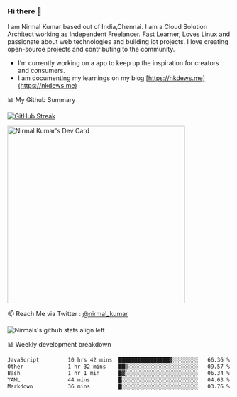 ### Hi there 👋

 I am Nirmal Kumar based out of India,Chennai. I am a Cloud Solution Architect working as Independent Freelancer. Fast Learner, Loves Linux and passionate about web technologies and building iot projects. I love creating open-source projects and contributing to the community.

- I’m currently working on a app to keep up the inspiration for creators and consumers.
- I am documenting my learnings on my blog [https://nkdews.me](https://nkdews.me)


📊 My Github Summary

[![GitHub Streak](https://github-readme-streak-stats.herokuapp.com?user=nk-gears&theme=dark&hide_border=true&date_format=M%20j%5B%2C%20Y%5D)](https://git.io/streak-stats)

<a href="https://app.daily.dev/nirmal_kumar"><img src="https://api.daily.dev/devcards/a16cfcf02d384b16b41de71ce4d1d811.png?r=8ve" width="400" alt="Nirmal Kumar's Dev Card"/></a>

📫 Reach Me via  Twitter : [@nirmal_kumar](https://twitter.com/nirmal_kumar)

![Nirmals's github stats align left](https://github-readme-stats.vercel.app/api?username=nk-gears&show_icons=true)


📊 Weekly development breakdown

<!--START_SECTION:waka-->

```txt
JavaScript         10 hrs 42 mins  ████████████████▓░░░░░░░░   66.36 %
Other              1 hr 32 mins    ██▒░░░░░░░░░░░░░░░░░░░░░░   09.57 %
Bash               1 hr 1 min      █▓░░░░░░░░░░░░░░░░░░░░░░░   06.34 %
YAML               44 mins         █░░░░░░░░░░░░░░░░░░░░░░░░   04.63 %
Markdown           36 mins         █░░░░░░░░░░░░░░░░░░░░░░░░   03.76 %
```

<!--END_SECTION:waka-->


